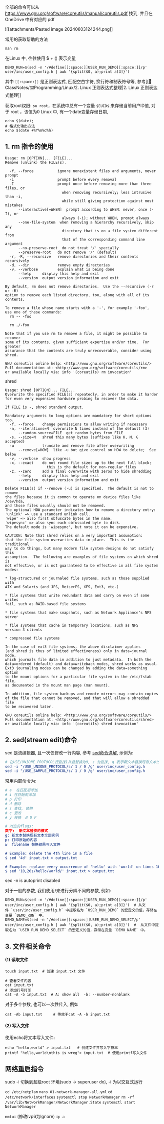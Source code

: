 全部的命令可以从 https://www.gnu.org/software/coreutils/manual/coreutils.pdf 
找到, 并且在 OneDrive 中有对应的 pdf  

![[attachments/Pasted image 20240603124244.png]]

常用的获取帮助的方法
```
man rm
```

在Linux 中, 往往使用 $ + () 表示变量
```
DEMO_RUN=$(sed -n '/#define[[:space:]]USER_RUN_DEMO[[:space:]]/p' user/inc/user_config.h | awk '{split($0, a);print a[3]}')
```

其中 `[[:space:]]` 是正则表达式, 匹配空白字符, 换行符和制表符号等, 参考[[📘ClassNotes/⌨️Programming/Linux/2. Linux 正则表达式整理|2. Linux 正则表达式整理]]

获取root权限: `su root`，在系统中总有一个变量 `$EUID$` 来存储当前用户ID值, 对于 root ，该值为0
Linux 中, 有一个date变量存储日期,
```shell 
echo $(date);
# 格式化输出方法
echo $(date +%Y%m%d%h)
```

## 1. rm 指令的使用
```shell
Usage: rm [OPTION]... [FILE]...
Remove (unlink) the FILE(s).

  -f, --force           ignore nonexistent files and arguments, never prompt
  -i                    prompt before every removal
  -I                    prompt once before removing more than three files, or
                          when removing recursively; less intrusive than -i,
                          while still giving protection against most mistakes
      --interactive[=WHEN]  prompt according to WHEN: never, once (-I), or
                          always (-i); without WHEN, prompt always
      --one-file-system  when removing a hierarchy recursively, skip any
                          directory that is on a file system different from
                          that of the corresponding command line argument
      --no-preserve-root  do not treat '/' specially
      --preserve-root   do not remove '/' (default)
  -r, -R, --recursive   remove directories and their contents recursively
  -d, --dir             remove empty directories
  -v, --verbose         explain what is being done
      --help     display this help and exit
      --version  output version information and exit

By default, rm does not remove directories.  Use the --recursive (-r or -R)
option to remove each listed directory, too, along with all of its contents.

To remove a file whose name starts with a '-', for example '-foo',
use one of these commands:
  rm -- -foo

  rm ./-foo

Note that if you use rm to remove a file, it might be possible to recover
some of its contents, given sufficient expertise and/or time.  For greater
assurance that the contents are truly unrecoverable, consider using shred.

GNU coreutils online help: <http://www.gnu.org/software/coreutils/>
Full documentation at: <http://www.gnu.org/software/coreutils/rm>
or available locally via: info '(coreutils) rm invocation'

```

shred 
```shell 
Usage: shred [OPTION]... FILE...
Overwrite the specified FILE(s) repeatedly, in order to make it harder
for even very expensive hardware probing to recover the data.

If FILE is -, shred standard output.

Mandatory arguments to long options are mandatory for short options too.
  -f, --force    change permissions to allow writing if necessary
  -n, --iterations=N  overwrite N times instead of the default (3)
      --random-source=FILE  get random bytes from FILE
  -s, --size=N   shred this many bytes (suffixes like K, M, G accepted)
  -u             truncate and remove file after overwriting
      --remove[=HOW]  like -u but give control on HOW to delete;  See below
  -v, --verbose  show progress
  -x, --exact    do not round file sizes up to the next full block;
                   this is the default for non-regular files
  -z, --zero     add a final overwrite with zeros to hide shredding
      --help     display this help and exit
      --version  output version information and exit

Delete FILE(s) if --remove (-u) is specified.  The default is not to remove
the files because it is common to operate on device files like /dev/hda,
and those files usually should not be removed.
The optional HOW parameter indicates how to remove a directory entry:
'unlink' => use a standard unlink call.
'wipe' => also first obfuscate bytes in the name.
'wipesync' => also sync each obfuscated byte to disk.
The default mode is 'wipesync', but note it can be expensive.

CAUTION: Note that shred relies on a very important assumption:
that the file system overwrites data in place.  This is the traditional
way to do things, but many modern file system designs do not satisfy this
assumption.  The following are examples of file systems on which shred is
not effective, or is not guaranteed to be effective in all file system modes:

* log-structured or journaled file systems, such as those supplied with
AIX and Solaris (and JFS, ReiserFS, XFS, Ext3, etc.)

* file systems that write redundant data and carry on even if some writes
fail, such as RAID-based file systems

* file systems that make snapshots, such as Network Appliance's NFS server

* file systems that cache in temporary locations, such as NFS
version 3 clients

* compressed file systems

In the case of ext3 file systems, the above disclaimer applies
(and shred is thus of limited effectiveness) only in data=journal mode,
which journals file data in addition to just metadata.  In both the
data=ordered (default) and data=writeback modes, shred works as usual.
Ext3 journaling modes can be changed by adding the data=something option
to the mount options for a particular file system in the /etc/fstab file,
as documented in the mount man page (man mount).

In addition, file system backups and remote mirrors may contain copies
of the file that cannot be removed, and that will allow a shredded file
to be recovered later.

GNU coreutils online help: <http://www.gnu.org/software/coreutils/>
Full documentation at: <http://www.gnu.org/software/coreutils/shred>
or available locally via: info '(coreutils) shred invocation'

```

## 2.  sed(stream edit)命令
sed 是流编辑器, 且一次仅修改一行内容, 参考 [sed命令详解](https://blog.csdn.net/weixin_45842494/article/details/124699219), 示例为:

```cmake
# 在USE/UNIONE_PROTOCOL行查找1并且替换为0, s 为查找, g 表示新文本替换现有文本的全部实例
sed -i "/USE_UNIONE_PROTOCOL/s/ 1 / 0 /g" user/inc/user_config.h     
sed -i "/USE_SAMPLE_PROTOCOL/s/ 1 / 0 /g" user/inc/user_config.h
```

常用内部命令为:
```cmake
# a  在匹配后添加
# i 在匹配前添加 
# p 打印
# d 删除
# s 查找, 替换
# c 更改 
# y 转换  N D P 

# 对应的flags: 
数字:  新文本替换的模式
g: 新文本替换现有文本全部实例
p: 打印原始的内容 
w  filename 替换结果写入文件

# Example: delete the 4th line in a file
$ sed '4d' input.txt > output.txt

# Example: replace every occurrence of 'hello' with 'world' on lines 10-20
$ sed '10,20s/hello/world/' input.txt > output.txt
```

sed -n is autoprint disabled 

对于一般的参数, 我们使用/来进行分隔不同的参数, 例如:
```shell
DEMO_RUN=$(sed -n '/#define[[:space:]]USER_RUN_DEMO[[:space:]]/p' user/inc/user_config.h | awk '{split($0, a);print a[3]}')  # 从文件 `user/inc/user_config.h` 中提取名为 `USER_RUN_DEMO` 的宏定义的值，存储在变量 `DEMO_RUN` 中。 
DEMO_NAME=$(sed -n '/#define[[:space:]]USER_RUN_DEMO_SELECT/p' user/inc/user_config.h | awk '{split($0, a);print a[3]}')  #  从文件中提取名为 `USER_RUN_DEMO_SELECT` 的宏定义的值，存储在变量 `DEMO_NAME` 中。
```

## 3. 文件相关命令
#### (1) 读取文件
```shell 
touch input.txt  # 创建 input.txt 文件 

# 查看文件内容
cat input.txt 
# 添加行号打印
cat -A -b input.txt  # A: show all  -b: --number-nonblank
```

对于多个参数, 也可以一次性传入, 例如
```shell 
cat -Ab input.txt     # 等效于cat -A -b input.txt 
```

#### (2) 写入文件
使用echo将文本写入文件:
```shell
echo "hello,world" > input.txt   # 创建文件并写入字符串 
printf "hello,world\nthis is wreg"> input.txt  # 使用printf写入文件
```


## 网络重启指令
sudo -i  切换到超级root 环境(sudo -> superuser do), -i 为以交互式运行

`cd /etc/netplan` 
`nano 01-network-manager-all.yml`
`cd /etc/network/interfaces` 
`systemctl stop NetworkManager`
`rm -rf /var/lib/NetworkManager/NetworkManager.State`
`systemctl start NetworkManager`

`nmtui` (修改ivp6为Ignore)
`ip a`
